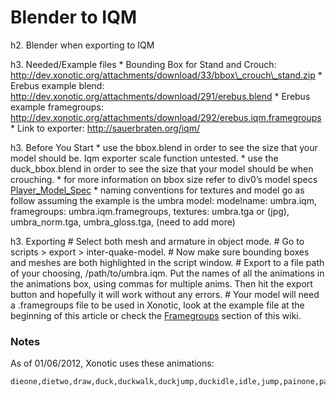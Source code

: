 Blender to IQM
==============

h2. Blender when exporting to IQM

h3. Needed/Example files
 \* Bounding Box for Stand and Crouch: http://dev.xonotic.org/attachments/download/33/bbox\_crouch\_stand.zip
 \* Erebus example blend: http://dev.xonotic.org/attachments/download/291/erebus.blend
 \* Erebus example framegroups: http://dev.xonotic.org/attachments/download/292/erebus.iqm.framegroups
 \* Link to exporter: http://sauerbraten.org/iqm/

h3. Before You Start
 \* use the bbox.blend in order to see the size that your model should be. Iqm exporter scale function untested.
 \* use the duck\_bbox.blend in order to see the size that your model should be when crouching.
 \* for more information on bbox size refer to div0’s model specs [Player_Model_Spec](Player\_Model\_Spec)
 \* naming conventions for textures and model go as follow assuming the example is the umbra model: modelname: umbra.iqm, framegroups: umbra.iqm.framegroups, textures: umbra.tga or (jpg), umbra\_norm.tga, umbra\_gloss.tga, (need to add more)

h3. Exporting
 \# Select both mesh and armature in object mode.
 \# Go to scripts \> export \> inter-quake-model.
 \# Now make sure bounding boxes and meshes are both highlighted in the script window.
 \# Export to a file path of your choosing, /path/to/umbra.iqm. Put the names of all the animations in the animations box, using commas for multiple anims. Then hit the export button and hopefully it will work without any errors.
 \# Your model will need a .framegroups file to be used in Xonotic, look at the example file at the beginning of this article or check the [Framegroups](Framegroups) section of this wiki.

### Notes

As of 01/06/2012, Xonotic uses these animations:

    dieone,dietwo,draw,duck,duckwalk,duckjump,duckidle,idle,jump,painone,paintwo,shoot,taunt,run,runbackwards,strafeleft,straferight,deadone,deadtwo,forwardright,forwardleft,backright,backleft,melee,duckwalkbackwards,duckstrafeleft,duckstraferight,duckforwardright,duckwalkforwardleft,duckbackwardright,duckbackwardleft
